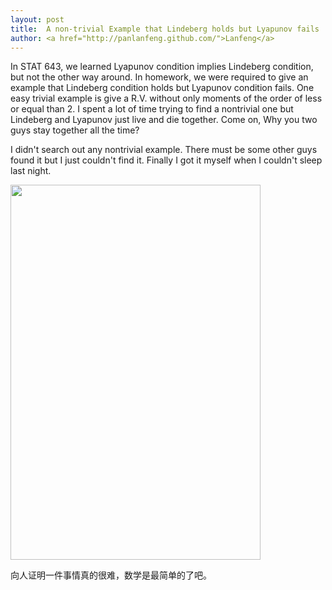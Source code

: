 ```yaml
---
layout: post
title:  A non-trivial Example that Lindeberg holds but Lyapunov fails
author: <a href="http://panlanfeng.github.com/">Lanfeng</a>
---
```



In STAT 643, we learned Lyapunov condition implies Lindeberg condition, but not the other way around. In homework, we were required to give an example that Lindeberg condition holds but Lyapunov condition fails. One easy trivial example is give a R.V. without only moments of the order of less or equal than 2. I spent a lot of time trying to find a nontrivial one but Lindeberg and Lyapunov just live and die together. Come on, Why you two guys stay together all the time?

I didn't search out any nontrivial example. There must be some other guys found it but I just couldn't find it. Finally I got it myself when I couldn't sleep last night. 

<img src="http://i.imgur.com/KUhdoHl.jpg" width="400" height="600">

向人证明一件事情真的很难，数学是最简单的了吧。

